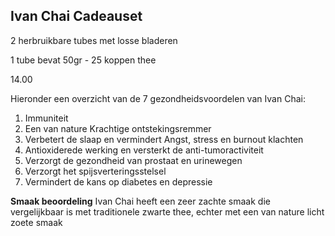 ## Ivan Chai Cadeauset
2 herbruikbare tubes met losse bladeren 

1 tube bevat 50gr - 25 koppen thee

14.00

Hieronder een overzicht van de 7 gezondheidsvoordelen van Ivan Chai:

1. Immuniteit
2. Een van nature Krachtige ontstekingsremmer
3. Verbetert de slaap en vermindert Angst, stress en burnout klachten
4. Antioxiderede werking en versterkt de anti-tumoractiviteit
5. Verzorgt de gezondheid van prostaat en urinewegen
6. Verzorgt het spijsverteringsstelsel
7. Vermindert de kans op diabetes en depressie

**Smaak beoordeling**
Ivan Chai heeft een zeer zachte smaak die vergelijkbaar is met traditionele zwarte thee, echter met een van nature licht zoete smaak 
